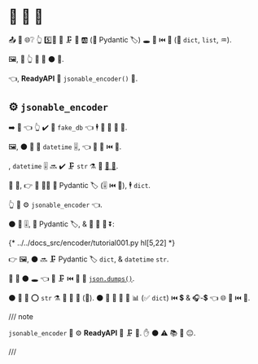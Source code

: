 # 🎻 🔗 🔢

📤 💼 🌐❔ 👆 5️⃣📆 💪 🗜 💽 🆎 (💖 Pydantic 🏷) 🕳 🔗 ⏮️ 🎻 (💖 `dict`, `list`, ♒️).

🖼, 🚥 👆 💪 🏪 ⚫️ 💽.

👈, **ReadyAPI** 🚚 `jsonable_encoder()` 🔢.

## ⚙️ `jsonable_encoder`

➡️ 🌈 👈 👆 ✔️ 💽 `fake_db` 👈 🕴 📨 🎻 🔗 💽.

🖼, ⚫️ 🚫 📨 `datetime` 🎚, 👈 🚫 🔗 ⏮️ 🎻.

, `datetime` 🎚 🔜 ✔️ 🗜 `str` ⚗ 💽 <a href="https://en.wikipedia.org/wiki/ISO_8601" class="external-link" target="_blank">💾 📁</a>.

🎏 🌌, 👉 💽 🚫🔜 📨 Pydantic 🏷 (🎚 ⏮️ 🔢), 🕴 `dict`.

👆 💪 ⚙️ `jsonable_encoder` 👈.

⚫️ 📨 🎚, 💖 Pydantic 🏷, &amp; 📨 🎻 🔗 ⏬:

{* ../../docs_src/encoder/tutorial001.py hl[5,22] *}

👉 🖼, ⚫️ 🔜 🗜 Pydantic 🏷 `dict`, &amp; `datetime` `str`.

🏁 🤙 ⚫️ 🕳 👈 💪 🗜 ⏮️ 🐍 🐩 <a href="https://docs.python.org/3/library/json.html#json.dumps" class="external-link" target="_blank">`json.dumps()`</a>.

⚫️ 🚫 📨 ⭕ `str` ⚗ 💽 🎻 📁 (🎻). ⚫️ 📨 🐍 🐩 💽 📊 (✅ `dict`) ⏮️ 💲 &amp; 🎧-💲 👈 🌐 🔗 ⏮️ 🎻.

/// note

`jsonable_encoder` 🤙 ⚙️ **ReadyAPI** 🔘 🗜 💽. ✋️ ⚫️ ⚠ 📚 🎏 😐.

///
